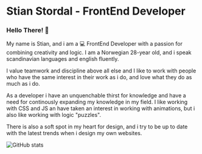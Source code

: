 # Stian Stordal - FrontEnd Developer

### Hello There! :wave: <br>
My name is Stian, and i am a :computer: FrontEnd Developer with a passion for combining creativity and logic. 
I am a Norwegian 28-year old, and i speak scandinavian languages and english fluently.

I value teamwork and discipline above all else and I like to work with people who have the same interest in their work as i do, and love what they do as much as i do.

As a developer i have an unquenchable thirst for knowledge and have a need for continously expanding my knowledge in my field. I like working with CSS and JS an have taken an interest in working with animations, but i also like working with logic "puzzles".

There is also a soft spot in my heart for design, and i try to be up to date with the latest trends when i design my own websites. 


![GitHub stats](https://github-readme-stats.vercel.app/api?username=StianSto&show_icons=true&theme=radical)  

